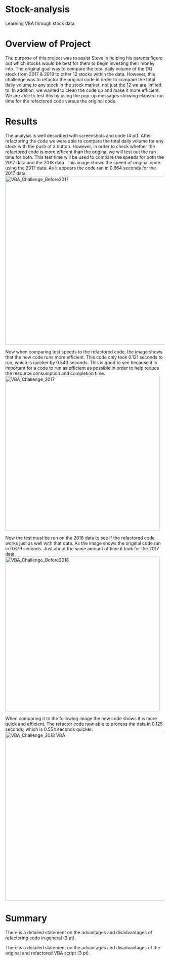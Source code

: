 # Stock-analysis
Learning VBA through stock data 

# Overview of Project
  The purpose of this project was to assist Steve in helping his parents figure out which stocks would be best for them to begin investing their money into. The original goal was to compare the total daily volume of the DQ stock from 2017 & 2018 to other 12 stocks within the data. However, this challenge was to refactor the original code in order to compare the total daily volume to any stock in the stock market, not just the 12 we are limited to. In addition, we wanted to clean the code up and make it more efficient. We are able to test this by using the pop-up messages showing elapsed run time for the refactored code versus the original code.

# Results
The analysis is well described with screenshots and code (4 pt).
  After refactoring the code we were able to compare the total daily volume for any stock with the push of a button. However, in order to check whether the refactored code is more efficent than the original we will test out the run time for both. This test time will be used to compare the speeds for both the 2017 data and the 2018 data. 
  This image shows the speed of original code using the 2017 data. As it appears the code ran in 0.664 seconds for the 2017 data. 
<img width="532" alt="VBA_Challenge_Before2017" src="https://user-images.githubusercontent.com/117120227/204113490-c67177e7-c430-411d-bc54-378160d3141f.png">
 
 Now when comparing test speeds to the refactored code, the image shows that the new code runs more efficient. This code only took 0.121 seconds to run, which is quicker by 0.543 seconds. This is good to see because it is important for a code to run as efficient as possible in order to help reduce the resource consumption and completion time. 
<img width="488" alt="VBA_Challenge_2017" src="https://user-images.githubusercontent.com/117120227/204113492-0cf2de80-95ea-415c-907f-446da984bf94.png">
 
 Now the test must be run on the 2018 data to see if the refactored code works just as well with that data. As the image shows the original code ran in 0.679 seconds. Just about the same amount of time it took for the 2017 data.
<img width="488" alt="VBA_Challenge_Before2018" src="https://user-images.githubusercontent.com/117120227/204113507-139fef84-0600-4663-aa7a-1d3514e2c669.png">
  
  When comparing it to the following image the new code shows it is more quick and efficient. The refactor code now able to process the data in 0.125 seconds, which is 0.554 seconds quicker.
<img width="532" alt="VBA_Challenge_2018 VBA" src="https://user-images.githubusercontent.com/117120227/204113509-adf7ee77-67f0-48a4-9331-2b8efa9ad174.png">

# Summary
There is a detailed statement on the advantages and disadvantages of refactoring code in general (3 pt).

There is a detailed statement on the advantages and disadvantages of the original and refactored VBA script (3 pt).
